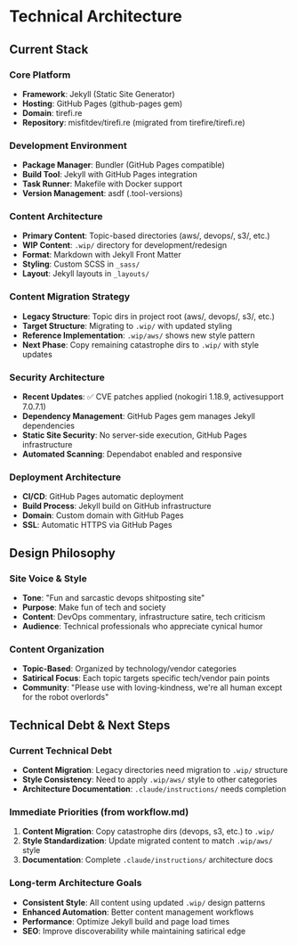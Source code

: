 # Technical Architecture

## Current Stack

### Core Platform
- **Framework**: Jekyll (Static Site Generator)
- **Hosting**: GitHub Pages (github-pages gem)
- **Domain**: tirefi.re
- **Repository**: misfitdev/tirefi.re (migrated from tirefire/tirefi.re)

### Development Environment
- **Package Manager**: Bundler (GitHub Pages compatible)
- **Build Tool**: Jekyll with GitHub Pages integration
- **Task Runner**: Makefile with Docker support
- **Version Management**: asdf (.tool-versions)

### Content Architecture
- **Primary Content**: Topic-based directories (aws/, devops/, s3/, etc.)
- **WIP Content**: `.wip/` directory for development/redesign
- **Format**: Markdown with Jekyll Front Matter
- **Styling**: Custom SCSS in `_sass/`
- **Layout**: Jekyll layouts in `_layouts/`

### Content Migration Strategy
- **Legacy Structure**: Topic dirs in project root (aws/, devops/, s3/, etc.)
- **Target Structure**: Migrating to `.wip/` with updated styling
- **Reference Implementation**: `.wip/aws/` shows new style pattern
- **Next Phase**: Copy remaining catastrophe dirs to `.wip/` with style updates

### Security Architecture
- **Recent Updates**: ✅ CVE patches applied (nokogiri 1.18.9, activesupport 7.0.7.1)
- **Dependency Management**: GitHub Pages gem manages Jekyll dependencies
- **Static Site Security**: No server-side execution, GitHub Pages infrastructure
- **Automated Scanning**: Dependabot enabled and responsive

### Deployment Architecture
- **CI/CD**: GitHub Pages automatic deployment
- **Build Process**: Jekyll build on GitHub infrastructure
- **Domain**: Custom domain with GitHub Pages
- **SSL**: Automatic HTTPS via GitHub Pages

## Design Philosophy

### Site Voice & Style
- **Tone**: "Fun and sarcastic devops shitposting site"
- **Purpose**: Make fun of tech and society
- **Content**: DevOps commentary, infrastructure satire, tech criticism
- **Audience**: Technical professionals who appreciate cynical humor

### Content Organization
- **Topic-Based**: Organized by technology/vendor categories
- **Satirical Focus**: Each topic targets specific tech/vendor pain points
- **Community**: "Please use with loving-kindness, we're all human except for the robot overlords"

## Technical Debt & Next Steps

### Current Technical Debt
- **Content Migration**: Legacy directories need migration to `.wip/` structure
- **Style Consistency**: Need to apply `.wip/aws/` style to other categories
- **Architecture Documentation**: `.claude/instructions/` needs completion

### Immediate Priorities (from workflow.md)
1. **Content Migration**: Copy catastrophe dirs (devops, s3, etc.) to `.wip/`
2. **Style Standardization**: Update migrated content to match `.wip/aws/` style
3. **Documentation**: Complete `.claude/instructions/` architecture docs

### Long-term Architecture Goals
- **Consistent Style**: All content using updated `.wip/` design patterns
- **Enhanced Automation**: Better content management workflows
- **Performance**: Optimize Jekyll build and page load times
- **SEO**: Improve discoverability while maintaining satirical edge